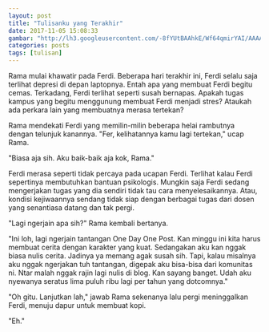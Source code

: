 ```yaml
---
layout: post
title: "Tulisanku yang Terakhir"
date: 2017-11-05 15:08:33
gambar: "http://lh3.googleusercontent.com/-8fYUtBAAhkE/Wf64qmirYAI/AAAAAAAACpo/hyMq_Z9qVw03gZDuDcAGUIBaIX7FoP3DQCLcBGAs/h120/356584643.jpg"
categories: posts
tags: [tulisan]
---
```


Rama mulai khawatir pada Ferdi. Beberapa hari terakhir ini, Ferdi selalu saja terlihat depresi di depan laptopnya. Entah apa yang membuat Ferdi begitu cemas. Terkadang, Ferdi terlihat seperti susah bernapas. Apakah tugas kampus yang begitu menggunung membuat Ferdi menjadi stres? Ataukah ada perkara lain yang membuatnya merasa tertekan?

Rama mendekati Ferdi yang memilin-milin beberapa helai rambutnya dengan telunjuk kanannya. "Fer, kelihatannya kamu lagi tertekan," ucap Rama.

"Biasa aja sih. Aku baik-baik aja kok, Rama."

Ferdi merasa seperti tidak percaya pada ucapan Ferdi. Terlihat kalau Ferdi sepertinya membutuhkan bantuan psikologis. Mungkin saja Ferdi sedang mengerjakan tugas yang dia sendiri tidak tau cara menyelesaikannya. Atau, kondisi kejiwaannya sendang tidak siap dengan berbagai tugas dari dosen yang senantiasa datang dan tak pergi.

"Lagi ngerjain apa sih?" Rama kembali bertanya.

"Ini loh, lagi ngerjain tantangan One Day One Post. Kan minggu ini kita harus membuat cerita dengan karakter yang kuat. Sedangakan aku kan nggak biasa nulis cerita. Jadinya ya memang agak susah sih. Tapi, kalau misalnya aku nggak ngerjakan tuh tantangan, digepak aku bisa-bisa dari komunitas ni. Ntar malah nggak rajin lagi nulis di blog. Kan sayang banget. Udah aku nyewanya seratus lima puluh ribu lagi per tahun yang dotcomnya."

"Oh gitu. Lanjutkan lah," jawab Rama sekenanya lalu pergi meninggalkan Ferdi, menuju dapur untuk membuat kopi.

"Eh."